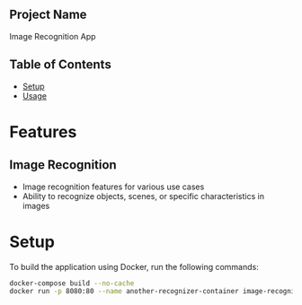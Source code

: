 ## Project Name
Image Recognition App

## Table of Contents
* [Setup](#setup)
* [Usage](#usage)

# Features
## Image Recognition
- Image recognition features for various use cases
- Ability to recognize objects, scenes, or specific characteristics in images

# Setup
To build the application using Docker, run the following commands:

```bash
docker-compose build --no-cache
docker run -p 8080:80 --name another-recognizer-container image-recognizer-app
